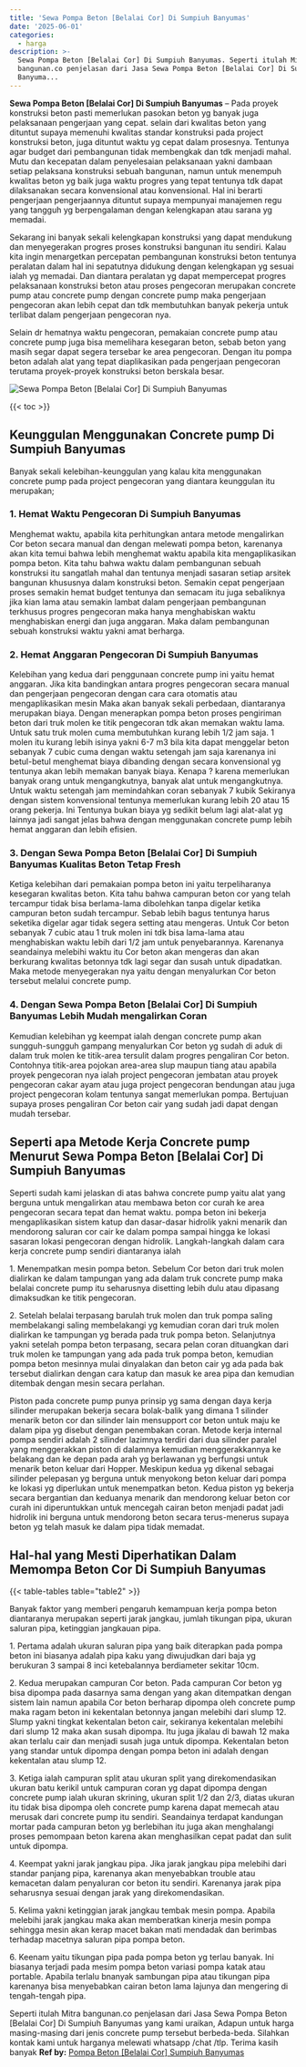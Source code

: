 ```yaml
---
title: 'Sewa Pompa Beton [Belalai Cor] Di Sumpiuh Banyumas'
date: '2025-06-01'
categories:
  - harga
description: >-
  Sewa Pompa Beton [Belalai Cor] Di Sumpiuh Banyumas. Seperti itulah Mitra
  bangunan.co penjelasan dari Jasa Sewa Pompa Beton [Belalai Cor] Di Sumpiuh
  Banyuma...
---
```


**Sewa Pompa Beton \[Belalai Cor\] Di Sumpiuh Banyumas** – Pada proyek konstruksi beton pasti memerlukan pasokan beton yg banyak juga pelaksanaan pengerjaan yang cepat. selain dari kwalitas beton yang dituntut supaya memenuhi kwalitas standar konstruksi pada project konstruksi beton, juga dituntut waktu yg cepat dalam prosesnya. Tentunya agar budget dari pembangunan tidak membengkak dan tdk menjadi mahal. Mutu dan kecepatan dalam penyelesaian pelaksanaan yakni dambaan setiap pelaksana konstruksi sebuah bangunan, namun untuk menempuh kwalitas beton yg baik juga waktu progres yang tepat tentunya tdk dapat dilaksanakan secara konvensional atau konvensional. Hal ini berarti pengerjaan pengerjaannya dituntut supaya mempunyai manajemen regu yang tangguh yg berpengalaman dengan kelengkapan atau sarana yg memadai.

Sekarang ini banyak sekali kelengkapan konstruksi yang dapat mendukung dan menyegerakan progres proses konstruksi bangunan itu sendiri. Kalau kita ingin menargetkan percepatan pembangunan konstruksi beton tentunya peralatan dalam hal ini sepatutnya didukung dengan kelengkapan yg sesuai ialah yg memadai. Dan diantara peralatan yg dapat mempercepat progres pelaksanaan konstruksi beton atau proses pengecoran merupakan concrete pump atau concrete pump dengan concrete pump maka pengerjaan pengecoran akan lebih cepat dan tdk membutuhkan banyak pekerja untuk terlibat dalam pengerjaan pengecoran nya.

Selain dr hematnya waktu pengecoran, pemakaian concrete pump atau concrete pump juga bisa memelihara kesegaran beton, sebab beton yang masih segar dapat segera tersebar ke area pengecoran. Dengan itu pompa beton adalah alat yang tepat diaplikasikan pada pengerjaan pengecoran terutama proyek-proyek konstruksi beton berskala besar.

![Sewa Pompa Beton [Belalai Cor] Di Sumpiuh Banyumas](/images/sewa-concrete-pump-04.png)

{{< toc >}}

## Keunggulan Menggunakan Concrete pump Di Sumpiuh Banyumas

Banyak sekali kelebihan-keunggulan yang kalau kita menggunakan concrete pump pada project pengecoran yang diantara keunggulan itu merupakan;

### 1\. Hemat Waktu Pengecoran Di Sumpiuh Banyumas

Menghemat waktu, apabila kita perhitungkan antara metode mengalirkan Cor beton secara manual dan dengan melewati pompa beton, karenanya akan kita temui bahwa lebih menghemat waktu apabila kita mengaplikasikan pompa beton. Kita tahu bahwa waktu dalam pembangunan sebuah konstruksi itu sangatlah mahal dan tentunya menjadi sasaran setiap arsitek bangunan khususnya dalam konstruksi beton. Semakin cepat pengerjaan proses semakin hemat budget tentunya dan semacam itu juga sebaliknya jika kian lama atau semakin lambat dalam pengerjaan pembangunan terkhusus progres pengecoran maka hanya menghabiskan waktu menghabiskan energi dan juga anggaran. Maka dalam pembangunan sebuah konstruksi waktu yakni amat berharga.

### 2\. Hemat Anggaran Pengecoran Di Sumpiuh Banyumas

Kelebihan yang kedua dari penggunaan concrete pump ini yaitu hemat anggaran. Jika kita bandingkan antara progres pengecoran secara manual dan pengerjaan pengecoran dengan cara cara otomatis atau mengaplikasikan mesin Maka akan banyak sekali perbedaan, diantaranya merupakan biaya. Dengan menerapkan pompa beton proses pengiriman beton dari truk molen ke titik pengecoran tdk akan memakan waktu lama. Untuk satu truk molen cuma membutuhkan kurang lebih 1/2 jam saja. 1 molen itu kurang lebih isinya yakni 6-7 m3 bila kita dapat menggelar beton sebanyak 7 cubic cuma dengan waktu setengah jam saja karenanya ini betul-betul menghemat biaya dibanding dengan secara konvensional yg tentunya akan lebih memakan banyak biaya. Kenapa ? karena memerlukan banyak orang untuk mengangkutnya, banyak alat untuk mengangkutnya. Untuk waktu setengah jam memindahkan coran sebanyak 7 kubik Sekiranya dengan sistem konvensional tentunya memerlukan kurang lebih 20 atau 15 orang pekerja. Ini Tentunya bukan biaya yg sedikit belum lagi alat-alat yg lainnya jadi sangat jelas bahwa dengan menggunakan concrete pump lebih hemat anggaran dan lebih efisien.

### 3\. Dengan Sewa Pompa Beton \[Belalai Cor\] Di Sumpiuh Banyumas Kualitas Beton Tetap Fresh

Ketiga kelebihan dari pemakaian pompa beton ini yaitu terpeliharanya kesegaran kwalitas beton. Kita tahu bahwa campuran beton cor yang telah tercampur tidak bisa berlama-lama dibolehkan tanpa digelar ketika campuran beton sudah tercampur. Sebab lebih bagus tentunya harus seketika digelar agar tidak segera setting atau mengeras. Untuk Cor beton sebanyak 7 cubic atau 1 truk molen ini tdk bisa lama-lama atau menghabiskan waktu lebih dari 1/2 jam untuk penyebarannya. Karenanya seandainya melebihi waktu itu Cor beton akan mengeras dan akan berkurang kwalitas betonnya tdk lagi segar dan susah untuk dipadatkan. Maka metode menyegerakan nya yaitu dengan menyalurkan Cor beton tersebut melalui concrete pump.

### 4\. Dengan Sewa Pompa Beton \[Belalai Cor\] Di Sumpiuh Banyumas Lebih Mudah mengalirkan Coran

Kemudian kelebihan yg keempat ialah dengan concrete pump akan sungguh-sungguh gampang menyalurkan Cor beton yg sudah di aduk di dalam truk molen ke titik-area tersulit dalam progres pengaliran Cor beton. Contohnya titik-area pojokan area-area slup maupun tiang atau apabila proyek pengecoran nya ialah project pengecoran jembatan atau proyek pengecoran cakar ayam atau juga project pengecoran bendungan atau juga project pengecoran kolam tentunya sangat memerlukan pompa. Bertujuan supaya proses pengaliran Cor beton cair yang sudah jadi dapat dengan mudah tersebar.

## Seperti apa Metode Kerja Concrete pump Menurut Sewa Pompa Beton \[Belalai Cor\] Di Sumpiuh Banyumas

Seperti sudah kami jelaskan di atas bahwa concrete pump yaitu alat yang berguna untuk mengalirkan atau membawa beton cor curah ke area pengecoran secara tepat dan hemat waktu. pompa beton ini bekerja mengaplikasikan sistem katup dan dasar-dasar hidrolik yakni menarik dan mendorong saluran cor cair ke dalam pompa sampai hingga ke lokasi sasaran lokasi pengecoran dengan hidrolik. Langkah-langkah dalam cara kerja concrete pump sendiri diantaranya ialah

1\. Menempatkan mesin pompa beton. Sebelum Cor beton dari truk molen dialirkan ke dalam tampungan yang ada dalam truk concrete pump maka belalai concrete pump itu seharusnya disetting lebih dulu atau dipasang dimaksudkan ke titik pengecoran.

2\. Setelah belalai terpasang barulah truk molen dan truk pompa saling membelakangi saling membelakangi yg kemudian coran dari truk molen dialirkan ke tampungan yg berada pada truk pompa beton. Selanjutnya yakni setelah pompa beton terpasang, secara pelan coran dituangkan dari truk molen ke tampungan yang ada pada truk pompa beton, kemudian pompa beton mesinnya mulai dinyalakan dan beton cair yg ada pada bak tersebut dialirkan dengan cara katup dan masuk ke area pipa dan kemudian ditembak dengan mesin secara perlahan.

Piston pada concrete pump punya prinsip yg sama dengan daya kerja silinder merupakan bekerja secara bolak-balik yang dimana 1 silinder menarik beton cor dan silinder lain mensupport cor beton untuk maju ke dalam pipa yg disebut dengan penembakan coran. Metode kerja internal pompa sendiri adalah 2 silinder lazimnya terdiri dari dua silinder paralel yang menggerakkan piston di dalamnya kemudian menggerakkannya ke belakang dan ke depan pada arah yg berlawanan yg berfungsi untuk menarik beton keluar dari Hopper. Meskipun kedua yg dikenal sebagai silinder pelepasan yg berguna untuk menyokong beton keluar dari pompa ke lokasi yg diperlukan untuk menempatkan beton. Kedua piston yg bekerja secara bergantian dan keduanya menarik dan mendorong keluar beton cor curah ini diperuntukkan untuk mencegah cairan beton menjadi padat jadi hidrolik ini berguna untuk mendorong beton secara terus-menerus supaya beton yg telah masuk ke dalam pipa tidak memadat.

## Hal-hal yang Mesti Diperhatikan Dalam Memompa Beton Cor Di Sumpiuh Banyumas

{{< table-tables table="table2" >}}

Banyak faktor yang memberi pengaruh kemampuan kerja pompa beton diantaranya merupakan seperti jarak jangkau, jumlah tikungan pipa, ukuran saluran pipa, ketinggian jangkauan pipa.

1\. Pertama adalah ukuran saluran pipa yang baik diterapkan pada pompa beton ini biasanya adalah pipa kaku yang diwujudkan dari baja yg berukuran 3 sampai 8 inci ketebalannya berdiameter sekitar 10cm.

2\. Kedua merupakan campuran Cor beton. Pada campuran Cor beton yg bisa dipompa pada dasarnya sama dengan yang akan ditempatkan dengan sistem lain namun apabila Cor beton berharap dipompa oleh concrete pump maka ragam beton ini kekentalan betonnya jangan melebihi dari slump 12. Slump yakni tingkat kekentalan beton cair, sekiranya kekentalan melebihi dari slump 12 maka akan susah dipompa. Itu juga jikalau di bawah 12 maka akan terlalu cair dan menjadi susah juga untuk dipompa. Kekentalan beton yang standar untuk dipompa dengan pompa beton ini adalah dengan kekentalan atau slump 12.

3\. Ketiga ialah campuran split atau ukuran split yang direkomendasikan ukuran batu kerikil untuk campuran coran yg dapat dipompa dengan concrete pump ialah ukuran skrining, ukuran split 1/2 dan 2/3, diatas ukuran itu tidak bisa dipompa oleh concrete pump karena dapat memecah atau merusak dari concrete pump itu sendiri. Seandainya terdapat kandungan mortar pada campuran beton yg berlebihan itu juga akan menghalangi proses pemompaan beton karena akan menghasilkan cepat padat dan sulit untuk dipompa.

4\. Keempat yakni jarak jangkau pipa. Jika jarak jangkau pipa melebihi dari standar panjang pipa, karenanya akan menyebabkan trouble atau kemacetan dalam penyaluran cor beton itu sendiri. Karenanya jarak pipa seharusnya sesuai dengan jarak yang direkomendasikan.

5\. Kelima yakni ketinggian jarak jangkau tembak mesin pompa. Apabila melebihi jarak jangkau maka akan memberatkan kinerja mesin pompa sehingga mesin akan kerap macet bakan mati mendadak dan berimbas terhadap macetnya saluran pipa pompa beton.

6\. Keenam yaitu tikungan pipa pada pompa beton yg terlau banyak. Ini biasanya terjadi pada mesim pompa beton variasi pompa katak atau portable. Apabila terlalu bnanyak sambungan pipa atau tikungan pipa karenanya bisa menyebabkan cairan beton lama lajunya dan mengering di tengah-tengah pipa.

Seperti itulah Mitra bangunan.co penjelasan dari Jasa Sewa Pompa Beton \[Belalai Cor\] Di Sumpiuh Banyumas yang kami uraikan, Adapun untuk harga masing-masing dari jenis concrete pump tersebut berbeda-beda. Silahkan kontak kami untuk harganya melewati whatsapp /chat /tlp. Terima kasih banyak
**Ref by:** [Pompa Beton [Belalai Cor] Sumpiuh Banyumas](https://id.wikipedia.org/wiki/Pompa)
